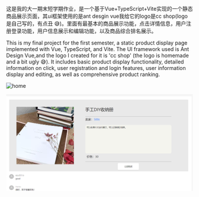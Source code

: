 这是我的大一期末短学期作业，是一个基于Vue+TypeScript+Vite实现的一个静态商品展示页面，其ui框架使用的是ant desgin vue我给它的logo是cc shop(logo是自己写的，有点丑 😅)。里面有最基本的商品展示功能，点击详情信息，用户注册登录功能，用户信息展示和编辑功能，以及商品综合排名展示。

This is my final project for the first semester, a static product display page implemented with Vue, TypeScript, and Vite. The UI framework used is Ant Design Vue,and the logo I created for it is 'cc shop' (the logo is homemade and a bit ugly 😅). It includes basic product display functionality, detailed information on click, user registration and login features, user information display and editing, as well as comprehensive product ranking.

![home](cc_shop\README\image-20240729185336440.png)

![shops_detail](README\image-20240729185445496.png)
